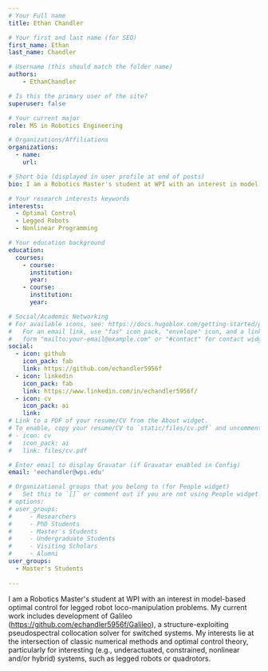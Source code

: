 ```yaml
---
# Your Full name
title: Ethan Chandler

# Your first and last name (for SEO)
first_name: Ethan
last_name: Chandler

# Username (this should match the folder name)
authors:
    - EthanChandler

# Is this the primary user of the site?
superuser: false

# Your current major 
role: MS in Robotics Engineering 

# Organizations/Affiliations
organizations:
  - name: 
    url: 

# Short bio (displayed in user profile at end of posts)
bio: I am a Robotics Master's student at WPI with an interest in model-based optimal control for legged robot loco-manipulation problems. My current work includes development of Galileo (https://github.com/echandler5956f/Galileo), a structure-exploiting pseudospectral collocation solver for switched systems. My interests lie at the intersection of classic numerical methods and optimal control theory, particularly for interesting (e.g., underactuated, constrained, nonlinear and/or hybrid) systems, such as legged robots or quadrotors.

# Your research interests keywords
interests:
  - Optimal Control
  - Legged Robots
  - Nonlinear Programming

# Your education background
education:
  courses:
    - course: 
      institution: 
      year: 
    - course: 
      institution: 
      year: 

# Social/Academic Networking
# For available icons, see: https://docs.hugoblox.com/getting-started/page-builder/#icons
#   For an email link, use "fas" icon pack, "envelope" icon, and a link in the
#   form "mailto:your-email@example.com" or "#contact" for contact widget.
social:
  - icon: github
    icon_pack: fab
    link: https://github.com/echandler5956f
  - icon: linkedin
    icon_pack: fab
    link: https://www.linkedin.com/in/echandler5956f/
  - icon: cv
    icon_pack: ai
    link:
# Link to a PDF of your resume/CV from the About widget.
# To enable, copy your resume/CV to `static/files/cv.pdf` and uncomment the lines below.
# - icon: cv
#   icon_pack: ai
#   link: files/cv.pdf

# Enter email to display Gravatar (if Gravatar enabled in Config)
email: 'eechandler@wpi.edu'

# Organizational groups that you belong to (for People widget)
#   Set this to `[]` or comment out if you are not using People widget.
# options: 
# user_groups:
#     - Researchers
#     - PhD Students
#     - Master's Students
#     - Undergraduate Students
#     - Visiting Scholars
#     - Alumni
user_groups:
  - Master's Students
  
---
```

I am a Robotics Master's student at WPI with an interest in model-based optimal control for legged robot loco-manipulation problems. My current work includes development of Galileo (https://github.com/echandler5956f/Galileo), a structure-exploiting pseudospectral collocation solver for switched systems. My interests lie at the intersection of classic numerical methods and optimal control theory, particularly for interesting (e.g., underactuated, constrained, nonlinear and/or hybrid) systems, such as legged robots or quadrotors.

